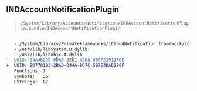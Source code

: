 ## INDAccountNotificationPlugin

> `/System/Library/Accounts/Notification/INDAccountNotificationPlugin.bundle/INDAccountNotificationPlugin`

```diff

   - /System/Library/PrivateFrameworks/iCloudNotification.framework/iCloudNotification
   - /usr/lib/libSystem.B.dylib
   - /usr/lib/libobjc.A.dylib
-  UUID: 64A4B2DD-0DA5-3ED1-ACD8-0BAF21911F6E
+  UUID: BD770183-2BAD-344A-8D7C-59754DAD280F
   Functions: 7
   Symbols:   36
   CStrings:  87

```
